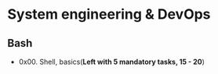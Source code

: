 # System engineering & DevOps
## Bash
- 0x00. Shell, basics(**Left with 5 mandatory tasks, 15 - 20**)

